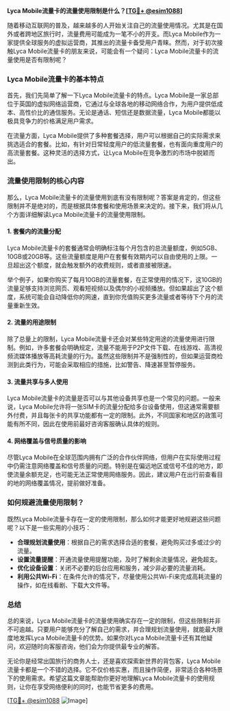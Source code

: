 **Lyca Mobile流量卡的流量使用限制是什么？[[TG💪+ @esim1088](https://t.me/s/esim1088)]**

随着移动互联网的普及，越来越多的人开始关注自己的流量使用情况。尤其是在国外或者跨地区旅行时，流量费用可能成为一笔不小的开支。而Lyca Mobile作为一家提供全球服务的虚拟运营商，其推出的流量卡备受用户青睐。然而，对于初次接触Lyca Mobile流量卡的朋友来说，可能会有一个疑问：Lyca Mobile流量卡的流量使用是否有限制呢？

### Lyca Mobile流量卡的基本特点

首先，我们先简单了解一下Lyca Mobile流量卡的特点。Lyca Mobile是一家总部位于英国的虚拟网络运营商，它通过与全球各地的移动网络合作，为用户提供低成本、高性价比的通信服务。无论是通话、短信还是数据流量，Lyca Mobile都能以极具竞争力的价格满足用户需求。

在流量方面，Lyca Mobile提供了多种套餐选择，用户可以根据自己的实际需求来挑选适合的套餐。比如，有针对日常轻度用户的低流量套餐，也有面向重度用户的高流量套餐。这种灵活的选择方式，让Lyca Mobile在竞争激烈的市场中脱颖而出。

### 流量使用限制的核心内容

那么，Lyca Mobile流量卡的流量使用到底有没有限制呢？答案是肯定的，但这些限制并不是绝对的，而是根据具体套餐和使用场景来决定的。接下来，我们将从几个方面详细解读Lyca Mobile流量卡的流量使用限制。

#### 1. 套餐内的流量分配

Lyca Mobile流量卡的套餐通常会明确标注每个月包含的总流量额度，例如5GB、10GB或20GB等。这些流量额度是用户在套餐有效期内可以自由使用的上限。一旦超出这个额度，就会触发额外的收费规则，或者直接被限速。

举个例子，如果你购买了每月10GB的流量套餐，在正常使用的情况下，这10GB的流量足够支持浏览网页、观看短视频以及偶尔的小视频播放。但如果超出了这个额度，系统可能会自动降低你的网速，直到你充值购买更多流量或者等待下个月的流量重新生效。

#### 2. 流量的用途限制

除了总量上的限制，Lyca Mobile流量卡还会对某些特定用途的流量使用进行限制。例如，许多套餐会明确规定，流量不能用于P2P文件下载、在线游戏、高清视频流媒体播放等高耗流量的行为。虽然这些限制并不是强制性的，但如果运营商检测到此类行为，可能会采取相应的措施，比如警告、降速甚至暂停服务。

#### 3. 流量共享与多人使用

Lyca Mobile流量卡的流量是否可以与其他设备共享也是一个常见的问题。一般来说，Lyca Mobile允许将一张SIM卡的流量分配给多台设备使用，但这通常需要额外付费，并且每张卡的共享功能都有一定的限制。此外，不同国家和地区的政策可能有所不同，因此在使用前最好咨询客服确认具体的规则。

#### 4. 网络覆盖与信号质量的影响

尽管Lyca Mobile在全球范围内拥有广泛的合作伙伴网络，但用户在实际使用过程中仍需注意网络覆盖和信号质量的问题。特别是在偏远地区或信号不佳的地方，即使流量余额充足，也可能无法正常使用网络服务。因此，建议用户在出行前查看目的地的网络覆盖情况，提前做好准备。

### 如何规避流量使用限制？

既然Lyca Mobile流量卡存在一定的使用限制，那么如何才能更好地规避这些问题呢？以下是一些实用的小技巧：

- **合理规划流量使用**：根据自己的需求选择合适的套餐，避免购买过多或过少的流量。
- **设置流量提醒**：开通流量使用提醒功能，及时了解剩余流量情况，避免超支。
- **优化设备设置**：关闭不必要的后台应用和服务，减少非必要的流量消耗。
- **利用公共Wi-Fi**：在条件允许的情况下，尽量使用公共Wi-Fi来完成高耗流量的操作，如在线看剧、下载大文件等。

### 总结

总的来说，Lyca Mobile流量卡的流量使用确实存在一定的限制，但这些限制并非不可逾越。只要用户能够充分了解自己的需求，并合理规划流量使用，就能最大限度地发挥Lyca Mobile流量卡的优势。如果你对Lyca Mobile流量卡还有其他疑问，欢迎随时向客服咨询，他们会为你提供最专业的解答。

无论你是经常出国旅行的商务人士，还是喜欢探索新世界的背包客，Lyca Mobile流量卡都是一个不错的选择。它不仅价格实惠，而且操作简便，非常适合各种场景下的使用需求。希望这篇文章能帮助你更好地理解Lyca Mobile流量卡的使用规则，让你在享受网络便利的同时，也能节省更多的费用。

[[TG💪+ @esim1088](https://t.me/s/esim1088) ![Image](https://i.postimg.cc/4NQfJmqS/Snipaste-2025-05-13-00-14-12.png)]